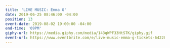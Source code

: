 ```yaml
---
title: 'LIVE MUSIC: Emma G'
date: 2019-06-25 08:46:00 -04:00
position: 13
event-date: 2019-08-02 19:00:00 -04:00
end-time: '09PM'
giphy-url: https://media.giphy.com/media/143qWPF33HtSTK/giphy.gif
event-url: https://www.eventbrite.com/e/live-music-emma-g-tickets-64228399873
---
```



